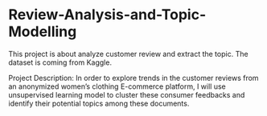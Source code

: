 # Review-Analysis-and-Topic-Modelling

This project is about analyze customer review and extract the topic. The dataset is coming from Kaggle.

Project Description:
In order to explore trends in the customer reviews from an anonymized women’s clothing E-commerce platform, I will use unsupervised learning model to cluster these consumer feedbacks and identify their potential topics among these documents.
